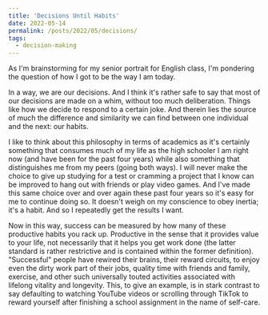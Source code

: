 ```yaml
---
title: 'Decisions Until Habits'
date: 2022-05-14
permalink: /posts/2022/05/decisions/
tags:
  - decision-making
---
```


As I'm brainstorming for my senior portrait for English class, I'm pondering the question of how I got to be the way I am today. 

In a way, we are our decisions. And I think it's rather safe to say that most of our decisions are made on a whim, without too much deliberation. Things like how we decide to respond to a certain joke. And therein lies the source of much the difference and similarity we can find between one individual and the next: our habits.

I like to think about this philosophy in terms of academics as it's certainly something that consumes much of my life as the high schooler I am right now (and have been for the past four years) while also something that distinguishes me from my peers (going both ways). I will never make the choice to give up studying for a test or cramming a project that I know can be improved to hang out with friends or play video games. And I've made this same choice over and over again these past four years so it's easy for me to continue doing so. It doesn't weigh on my conscience to obey inertia; it's a habit. And so I repeatedly get the results I want.

Now in this way, success can be measured by how many of these productive habits you rack up. Productive in the sense that it provides value to your life, not necessarily that it helps you get work done (the latter standard is rather restrictive and is contained within the former definition). "Successful" people have rewired their brains, their reward circuits, to enjoy even the dirty work part of their jobs, quality time with friends and family, exercise, and other such universally touted activities associated with lifelong vitality and longevity. This, to give an example, is in stark contrast to say defaulting to watching YouTube videos or scrolling through TikTok to reward yourself after finishing a school assignment in the name of self-care.
